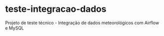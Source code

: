 # teste-integracao-dados
Projeto de teste técnico - Integração de dados meteorológicos com Airflow e MySQL
